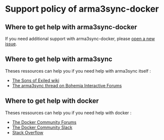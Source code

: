 # Support policy of arma3sync-docker

## Where to get help with arma3sync-docker

If you need additional support with arma3sync-docker, please [open a new issue](https://github.com/ArwynFr/arma3sync-docker/issues).

## Where to get help with arma3sync

Theses ressources can help you if you need help with arma3sync itself :
* [The Sons of Exiled wiki](http://www.sonsofexiled.fr/wiki/index.php/1._ArmA3Sync)
* [The arma3sync thread on Bohemia Interactive Forums](https://forums.bohemia.net/forums/topic/152942-arma3sync-launcher-and-addons-synchronization-software-for-arma-3/)

## Where to get help with docker

Theses ressources can help you if you need help with docker :
* [The Docker Community Forums](https://forums.docker.com/)
* [The Docker Community Slack](https://blog.docker.com/2016/11/introducing-docker-community-directory-docker-community-slack/)
* [Stack Overflow](https://stackoverflow.com/search?tab=newest&q=docker)